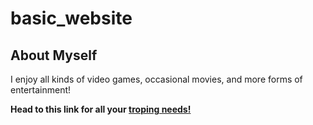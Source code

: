 <!DOCTYPE html>
# basic_website

<body>
<html>

<h2>About Myself</h2>
<p>I enjoy all kinds of video games, occasional movies, and more forms of entertainment!</p>
<b> Head to this link for all your 
<a href="https://tvtropes.org">troping needs!</a>

</body>
</html>
